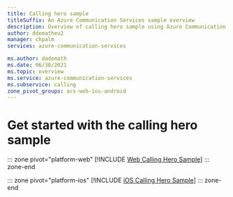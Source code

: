 ```yaml
---
title: Calling hero sample
titleSuffix: An Azure Communication Services sample overview
description: Overview of calling hero sample using Azure Communication Services to enable developers to learn more about the inner workings of the sample.
author: ddematheu2
manager: chpalm
services: azure-communication-services

ms.author: dademath
ms.date: 06/30/2021
ms.topic: overview
ms.service: azure-communication-services
ms.subservice: calling
zone_pivot_groups: acs-web-ios-android
---
```


# Get started with the calling hero sample

::: zone pivot="platform-web"
[!INCLUDE [Web Calling Hero Sample](./includes/web-calling-hero.md)]
::: zone-end

::: zone pivot="platform-ios"
[!INCLUDE [iOS Calling Hero Sample](./includes/ios-calling-hero.md)]
::: zone-end
